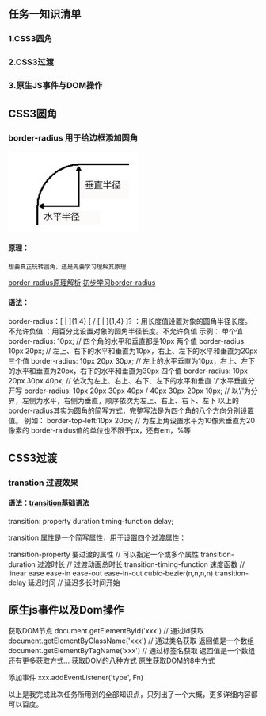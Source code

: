 ## 任务一知识清单
### 1.CSS3圆角
### 2.CSS3过渡
### 3.原生JS事件与DOM操作

## CSS3圆角
### border-radius  用于给边框添加圆角

![圆角原理](https://github.com/ciwei777/IFECSS301/blob/master/images/source1.png)

#### 原理：
	想要真正玩转圆角，还是先要学习理解其原理
[border-radius原理解析](https://jingyan.baidu.com/article/1876c852549b2a890b1376bf.html)
[初步学习border-radius](https://www.cnblogs.com/s-b-b/p/5830119.html)
#### 语法：
 border-radius：[ <length> | <percentage> ]{1,4} [ / [ <length> | <percentage> ]{1,4} ]?
        <length>：用长度值设置对象的圆角半径长度。不允许负值
        <percentage>：用百分比设置对象的圆角半径长度。不允许负值
	示例：
	单个值 border-radius: 10px;  // 四个角的水平和垂直都是10px
	两个值 border-radius: 10px 20px; // 左上、右下的水平和垂直为10px，右上、左下的水平和垂直为20px
	三个值 border-radius: 10px 20px 30px; // 左上的水平垂直为10px，右上、左下的水平和垂直为20px，右下的水平和垂直为30px
	四个值 border-radius: 10px 20px 30px 40px; // 依次为左上、右上、右下、左下的水平和垂直
	'/'水平垂直分开写
								border-radius: 10px 20px 30px 40px / 40px 30px 20px 10px; // 以‘/’为分界，左侧为水平，右侧为垂直，顺序依次为左上、右上、右下、左下
	以上的border-radius其实为圆角的简写方式，完整写法是为四个角的八个方向分别设置值。
	例如： border-top-left:10px 20px; // 为左上角设置水平为10像素垂直为20像素的
	border-raidus值的单位也不限于px，还有em，%等
	
## CSS3过渡
### transtion 过渡效果
#### 语法：[transition基础语法](http://www.w3school.com.cn/cssref/pr_transition.asp)

transition: property duration timing-function delay;

transition 属性是一个简写属性，用于设置四个过渡属性：

transition-property 要过渡的属性 // 可以指定一个或多个属性
transition-duration 过渡时长 // 过渡动画总时长
transition-timing-function 速度函数 // linear ease ease-in ease-out ease-in-out cubic-bezier(n,n,n,n)
transition-delay 延迟时间 // 延迟多长时间开始

## 原生js事件以及Dom操作
获取DOM节点 
document.getElementById('xxx') // 通过id获取
document.getElementByClassName('xxx') // 通过类名获取 返回值是一个数组
document.getElementByTagName('xxx') // 通过标签名获取 返回值是一个数组
还有更多获取方式...
[获取DOM的八种方式](https://www.cnblogs.com/web-record/p/10131782.html)
[原生获取DOM的8中方式](https://www.cnblogs.com/web-record/p/10131782.html)

添加事件 
xxx.addEventListener('type', Fn)

以上是我完成此次任务所用到的全部知识点，只列出了一个大概，更多详细内容都可以百度。

​      
